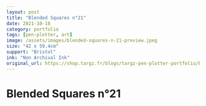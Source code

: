 ```yaml
---
layout: post
title: "Blended Squares n°21"
date: 2021-10-18
category: portfolio
tags: [pen-plotter, art]
image: /assets/images/blended-squares-n-21-preview.jpeg
size: "42 x 59.4cm"
support: "Bristol"
ink: "Non Archival Ink"
original_url: https://shop.targz.fr/blogs/targz-pen-plotter-portfolio/blended-squares-n-21
---
```


# Blended Squares n°21

